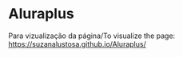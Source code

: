 # Aluraplus

Para vizualização da página/To visualize the page:
https://suzanalustosa.github.io/Aluraplus/

